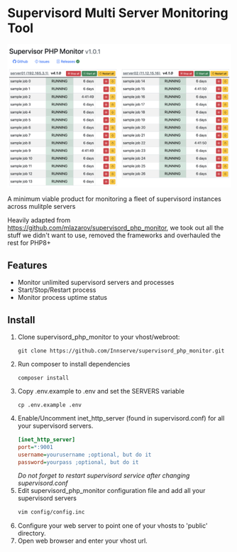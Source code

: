 # Supervisord Multi Server Monitoring Tool

![Screenshot](screen.png)

A minimum viable product for monitoring a fleet of supervisord instances across mulitple servers

Heavily adapted from https://github.com/mlazarov/supervisord_php_monitor, we took out all the stuff we didn't want to use, removed the frameworks
and overhauled the rest for PHP8+

## Features

* Monitor unlimited supervisord servers and processes
* Start/Stop/Restart process
* Monitor process uptime status

## Install

1. Clone supervisord_php_monitor to your vhost/webroot:
    ```
    git clone https://github.com/Innserve/supervisord_php_monitor.git
    ```
2. Run composer to install dependencies
    ```
    composer install
    ```
3. Copy .env.example to .env and set the SERVERS variable
    ```
    cp .env.example .env
    ```
4. Enable/Uncomment inet_http_server (found in supervisord.conf) for all your supervisord servers.
    ```ini
    [inet_http_server]
    port=*:9001
    username=yourusername ;optional, but do it
    password=yourpass ;optional, but do it
    ```
    _Do not forget to restart supervisord service after changing supervisord.conf_
5. Edit supervisord_php_monitor configuration file and add all your supervisord servers
    ```bash
    vim config/config.inc
    ```
6. Configure your web server to point one of your vhosts to 'public' directory.
7. Open web browser and enter your vhost url.
